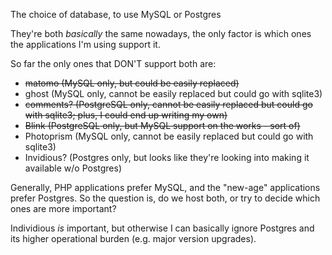 The choice of database, to use MySQL or Postgres

They're both _basically_ the same nowadays, the only factor is which ones the applications I'm using support it.

So far the only ones that DON'T support both are:

- ~~matomo (MySQL only, but could be easily replaced)~~
- ghost (MySQL only, cannot be easily replaced but could go with sqlite3)
- ~~comments? (PostgreSQL only, cannot be easily replaced but could go with sqlite3; plus, I could end up writing my own)~~
- ~~Blink (PostgreSQL only, but MySQL support on the works - sort of)~~
- Photoprism (MySQL only, cannot be easily replaced but could go with sqlite3)
- Invidious? (Postgres only, but looks like they're looking into making it available w/o Postgres)

Generally, PHP applications prefer MySQL, and the "new-age" applications prefer Postgres. So the question is, do we host both, or try to decide which ones are more important?

Individious _is_ important, but otherwise I can basically ignore Postgres and its higher operational burden (e.g. major version upgrades).
